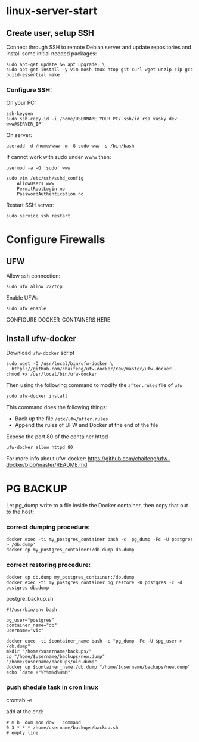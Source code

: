 # linux-server-start


## Create user, setup SSH

Connect through SSH to remote Debian server and update repositories and install some initial needed packages:

```
sudo apt-get update && apt upgrade; \
sudo apt-get install -y vim mosh tmux htop git curl wget unzip zip gcc build-essential make
```

### Configure SSH:

On your PC:
```
ssh-keygen
sudo ssh-copy-id -i /home/USERNAME_YOUR_PC/.ssh/id_rsa_xasky_dev www@SERVER_IP`
```
On server:
```
useradd -d /home/www -m -G sudo www -s /bin/bash
```
If cannot work with sudo under www then:
```
usermod -a -G 'sudo' www
```

```
sudo vim /etc/ssh/sshd_config
    AllowUsers www
    PermitRootLogin no
    PasswordAuthentication no
```

Restart SSH server:

```
sudo service ssh restart
```

# Configure Firewalls
## UFW

Allow ssh connection:
```
sudo ufw allow 22/tcp
```
Enable UFW:
```
sudo ufw enable
```

CONFIGURE DOCKER_CONTAINERS HERE

## Install ufw-docker

Download `ufw-docker` script

    sudo wget -O /usr/local/bin/ufw-docker \
      https://github.com/chaifeng/ufw-docker/raw/master/ufw-docker
    chmod +x /usr/local/bin/ufw-docker

Then using the following command to modify the `after.rules` file of `ufw`

    sudo ufw-docker install

This command does the following things:
- Back up the file `/etc/ufw/after.rules`
- Append the rules of UFW and Docker at the end of the file

Expose the port 80 of the container httpd

    ufw-docker allow httpd 80


For more info about ufw-docker:
https://github.com/chaifeng/ufw-docker/blob/master/README.md

# PG BACKUP

Let pg_dump write to a file inside the Docker container, then copy that out to the host:

### correct dumping procedure:
```
docker exec -ti my_postgres_container bash -c 'pg_dump -Fc -U postgres > /db.dump'
docker cp my_postgres_container:/db.dump db.dump
```
### correct restoring procedure:
```
docker cp db.dump my_postgres_container:/db.dump
docker exec -ti my_postgres_container pg_restore -U postgres -c -d postgres db.dump
```

postgre_backup.sh

```
#!/usr/bin/env bash

pg_user="postgres"
container_name="db"
username="vic"

docker exec -ti $container_name bash -c "pg_dump -Fc -U $pg_user > /db.dump"
mkdir "/home/$username/backups/"
cp "/home/$username/backups/new.dump" "/home/$username/backups/old.dump"
docker cp $container_name:/db.dump "/home/$username/backups/new.dump"
echo `date +"%Y%m%d%H%M"`
```

### push shedule task in cron linux

crontab -e

add at the end:

```
# m h  dom mon dow   command
0 3 * * * /home/username/backups/backup.sh
# empty line
```
